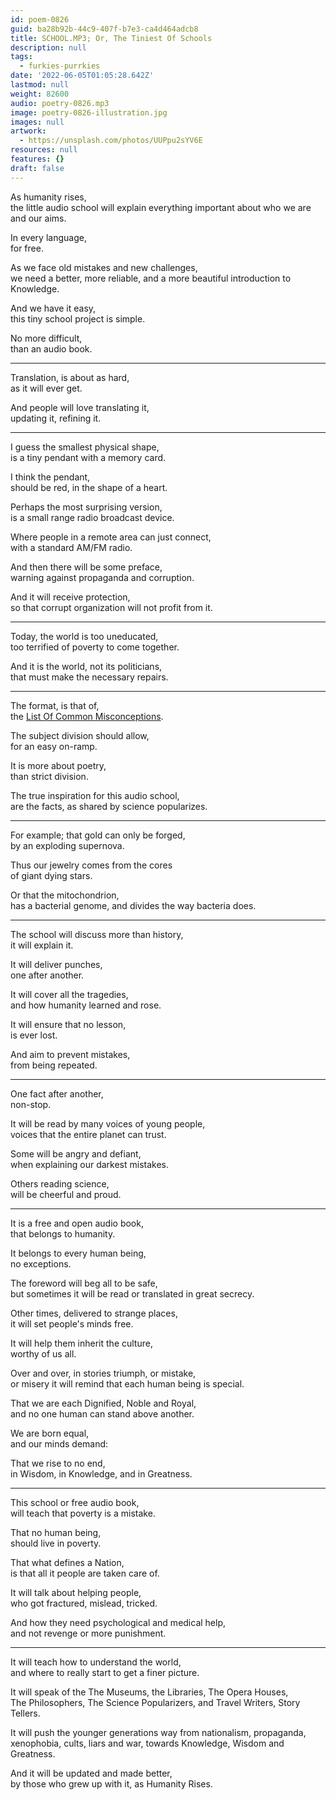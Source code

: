 ```yaml
---
id: poem-0826
guid: ba28b92b-44c9-407f-b7e3-ca4d464adcb8
title: SCHOOL.MP3; Or, The Tiniest Of Schools
description: null
tags:
  - furkies-purrkies
date: '2022-06-05T01:05:28.642Z'
lastmod: null
weight: 82600
audio: poetry-0826.mp3
image: poetry-0826-illustration.jpg
images: null
artwork:
  - https://unsplash.com/photos/UUPpu2sYV6E
resources: null
features: {}
draft: false
---
```


As humanity rises,\
the little audio school will explain everything important about who we are and our aims.

In every language,\
for free.

As we face old mistakes and new challenges,\
we need a better, more reliable, and a more beautiful introduction to Knowledge.

And we have it easy,\
this tiny school project is simple.

No more difficult,\
than an audio book.

---

Translation, is about as hard,\
as it will ever get.

And people will love translating it,\
updating it, refining it.

---

I guess the smallest physical shape,\
is a tiny pendant with a memory card.

I think the pendant,\
should be red, in the shape of a heart.

Perhaps the most surprising version,\
is a small range radio broadcast device.

Where people in a remote area can just connect,\
with a standard AM/FM radio.

And then there will be some preface,\
warning against propaganda and corruption.

And it will receive protection,\
so that corrupt organization will not profit from it.

---

Today, the world is too uneducated,\
too terrified of poverty to come together.

And it is the world, not its politicians,\
that must make the necessary repairs.

---

The format, is that of,\
the [List Of Common Misconceptions](https://en.wikipedia.org/wiki/List_of_common_misconceptions).

The subject division should allow,\
for an easy on-ramp.

It is more about poetry,\
than strict division.

The true inspiration for this audio school,\
are the facts, as shared by science popularizes.

---

For example; that gold can only be forged,\
by an exploding supernova.

Thus our jewelry comes from the cores\
of giant dying stars.

Or that the mitochondrion,\
has a bacterial genome, and divides the way bacteria does.

---

The school will discuss more than history,\
it will explain it.

It will deliver punches,\
one after another.

It will cover all the tragedies,\
and how humanity learned and rose.

It will ensure that no lesson,\
is ever lost.

And aim to prevent mistakes,\
from being repeated.

---

One fact after another,\
non-stop.

It will be read by many voices of young people,\
voices that the entire planet can trust.

Some will be angry and defiant,\
when explaining our darkest mistakes.

Others reading science,\
will be cheerful and proud.

---

It is a free and open audio book,\
that belongs to humanity.

It belongs to every human being,\
no exceptions.

The foreword will beg all to be safe,\
but sometimes it will be read or translated in great secrecy.

Other times, delivered to strange places,\
it will set people's minds free.

It will help them inherit the culture,\
worthy of us all.

Over and over, in stories triumph, or mistake,\
or misery it will remind that each human being is special.

That we are each Dignified, Noble and Royal,\
and no one human can stand above another.

We are born equal,\
and our minds demand:

That we rise to no end,\
in Wisdom, in Knowledge, and in Greatness.

---

This school or free audio book,\
will teach that poverty is a mistake.

That no human being,\
should live in poverty.

That what defines a Nation,\
is that all it people are taken care of.

It will talk about helping people,\
who got fractured, mislead, tricked.

And how they need psychological and medical help,\
and not revenge or more punishment.

---

It will teach how to understand the world,\
and where to really start to get a finer picture.

It will speak of the The Museums, the Libraries, The Opera Houses,\
The Philosophers, The Science Popularizers, and Travel Writers, Story Tellers.

It will push the younger generations way from nationalism, propaganda,\
xenophobia, cults, liars and war, towards Knowledge, Wisdom and Greatness.

And it will be updated and made better,\
by those who grew up with it, as Humanity Rises.
